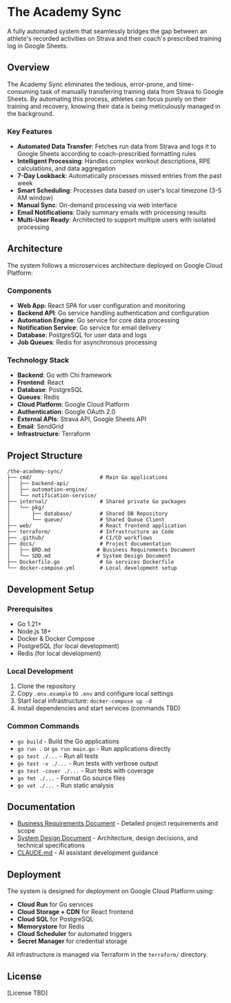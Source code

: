 # The Academy Sync

A fully automated system that seamlessly bridges the gap between an athlete's recorded activities on Strava and their coach's prescribed training log in Google Sheets.

## Overview

The Academy Sync eliminates the tedious, error-prone, and time-consuming task of manually transferring training data from Strava to Google Sheets. By automating this process, athletes can focus purely on their training and recovery, knowing their data is being meticulously managed in the background.

### Key Features

- **Automated Data Transfer**: Fetches run data from Strava and logs it to Google Sheets according to coach-prescribed formatting rules
- **Intelligent Processing**: Handles complex workout descriptions, RPE calculations, and data aggregation
- **7-Day Lookback**: Automatically processes missed entries from the past week
- **Smart Scheduling**: Processes data based on user's local timezone (3-5 AM window)
- **Manual Sync**: On-demand processing via web interface
- **Email Notifications**: Daily summary emails with processing results
- **Multi-User Ready**: Architected to support multiple users with isolated processing

## Architecture

The system follows a microservices architecture deployed on Google Cloud Platform:

### Components

- **Web App**: React SPA for user configuration and monitoring
- **Backend API**: Go service handling authentication and configuration
- **Automation Engine**: Go service for core data processing
- **Notification Service**: Go service for email delivery
- **Database**: PostgreSQL for user data and logs
- **Job Queues**: Redis for asynchronous processing

### Technology Stack

- **Backend**: Go with Chi framework
- **Frontend**: React
- **Database**: PostgreSQL
- **Queues**: Redis
- **Cloud Platform**: Google Cloud Platform
- **Authentication**: Google OAuth 2.0
- **External APIs**: Strava API, Google Sheets API
- **Email**: SendGrid
- **Infrastructure**: Terraform

## Project Structure

```
/the-academy-sync/
├── cmd/                      # Main Go applications
│   ├── backend-api/
│   ├── automation-engine/
│   └── notification-service/
├── internal/                 # Shared private Go packages
│   └── pkg/
│       ├── database/         # Shared DB Repository
│       └── queue/            # Shared Queue Client
├── web/                      # React frontend application
├── terraform/                # Infrastructure as Code
├── .github/                  # CI/CD workflows
├── docs/                     # Project documentation
│   ├── BRD.md               # Business Requirements Document
│   └── SDD.md               # System Design Document
├── Dockerfile.go             # Go services Dockerfile
└── docker-compose.yml        # Local development setup
```

## Development Setup

### Prerequisites

- Go 1.21+
- Node.js 18+
- Docker & Docker Compose
- PostgreSQL (for local development)
- Redis (for local development)

### Local Development

1. Clone the repository
2. Copy `.env.example` to `.env` and configure local settings
3. Start local infrastructure: `docker-compose up -d`
4. Install dependencies and start services (commands TBD)

### Common Commands

- `go build` - Build the Go applications
- `go run .` or `go run main.go` - Run applications directly
- `go test ./...` - Run all tests
- `go test -v ./...` - Run tests with verbose output
- `go test -cover ./...` - Run tests with coverage
- `go fmt ./...` - Format Go source files
- `go vet ./...` - Run static analysis

## Documentation

- [Business Requirements Document](docs/BRD.md) - Detailed project requirements and scope
- [System Design Document](docs/SDD.md) - Architecture, design decisions, and technical specifications
- [CLAUDE.md](CLAUDE.md) - AI assistant development guidance

## Deployment

The system is designed for deployment on Google Cloud Platform using:

- **Cloud Run** for Go services
- **Cloud Storage + CDN** for React frontend
- **Cloud SQL** for PostgreSQL
- **Memorystore** for Redis
- **Cloud Scheduler** for automated triggers
- **Secret Manager** for credential storage

All infrastructure is managed via Terraform in the `terraform/` directory.

## License

[License TBD]